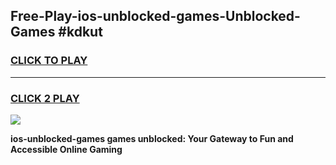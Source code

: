 
## Free-Play-ios-unblocked-games-Unblocked-Games #kdkut
<h3>
<a href="https://news.freeplayer.one?title=ios-unblocked-games&ref=8M">CLICK TO PLAY</a></h3>
<hr>

<h3>
<a href="https://news.freeplayer.one?title=ios-unblocked-games&ref=8M">CLICK 2 PLAY</a>
  
</h3>

<a href="https://news.freeplayer.one?title=ios-unblocked-games&ref=8M"><img src="https://clearcache.store/games.png"></a>


**ios-unblocked-games games unblocked: Your Gateway to Fun and Accessible Online Gaming**
